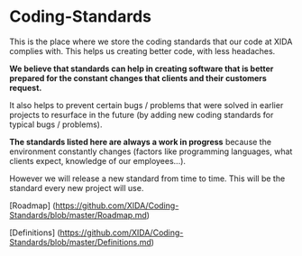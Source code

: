 Coding-Standards
================

This is the place where we store the coding standards that our code at XIDA complies with.
This helps us creating better code, with less headaches.

**We believe that standards can help in creating software that is better prepared for the constant changes that clients and their customers request.**

It also helps to prevent certain bugs / problems that were solved in earlier projects to resurface in the future (by adding new coding standards for typical bugs / problems).

**The standards listed here are always a work in progress** because the environment constantly changes (factors like programming languages, what clients expect, knowledge of our employees...).

However we will release a new standard from time to time.
This will be the standard every new project will use.


[Roadmap] (https://github.com/XIDA/Coding-Standards/blob/master/Roadmap.md)

[Definitions] (https://github.com/XIDA/Coding-Standards/blob/master/Definitions.md)
